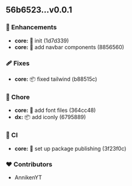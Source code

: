 ## 56b6523...v0.0.1

### 🚀 Enhancements

- **core:** 🎉 init (1d7d339)
- **core:** 💄 add navbar components (8856560)

### 🩹 Fixes

- **core:** 📦️ fixed tailwind (b88515c)

### 🏡 Chore

- **core:** 💄 add font files (364cc48)
- **dx:** 📦️ add iconly (6795889)

### 🤖 CI

- **core:** 💚 set up package publishing (3f23f0c)

### ❤️ Contributors

- AnnikenYT
